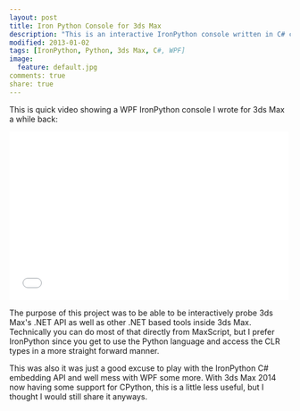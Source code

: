 ```yaml
---
layout: post
title: Iron Python Console for 3ds Max
description: "This is an interactive IronPython console written in C# connected to 3ds Max's .NET API"
modified: 2013-01-02
tags: [IronPython, Python, 3ds Max, C#, WPF]
image:
  feature: default.jpg
comments: true
share: true
---
```


This is quick video showing a WPF IronPython console I wrote for 3ds Max a while back:

<iframe src="//player.vimeo.com/video/83206128?title=0&amp;byline=0&amp;portrait=0&amp;color=c9ff23" width="500" height="302" frameborder="0" webkitallowfullscreen mozallowfullscreen allowfullscreen></iframe>

The purpose of this project was to be able to be interactively probe 3ds Max's .NET API as well as other .NET based tools inside 3ds Max. Technically you can do most of that directly from MaxScript, but I prefer IronPython since you get to use the Python language and access the CLR types in a more straight forward manner.

This was also it was just a good excuse to play with the IronPython C# embedding API and well mess with WPF some more. With 3ds Max 2014 now having some support for CPython, this is a little less useful, but I thought I would still share it anyways.